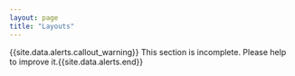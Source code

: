 ```yaml
---
layout: page
title: "Layouts"
---
```


{{site.data.alerts.callout_warning}} This section is incomplete. Please help to improve it.{{site.data.alerts.end}} 